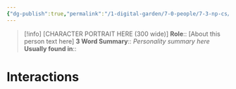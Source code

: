```yaml
---
{"dg-publish":true,"permalink":"/1-digital-garden/7-0-people/7-3-np-cs/zz-firstname-finch-sr/","tags":["#person","#hufflepuff","#hogwarts","#hogwarts-faculty","#professor"]}
---
```


>[!info] 
>[CHARACTER PORTRAIT HERE (300 wide)]
>**Role**:: [About this person text here]
>**3 Word Summary**:: *Personality summary here*
>**Usually found in**::

# Interactions

